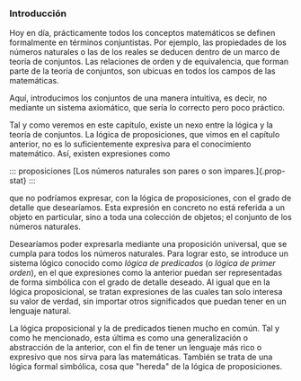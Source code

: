 


### Introducción

Hoy en día, prácticamente todos los conceptos matemáticos se definen
formalmente en términos conjuntistas. Por ejemplo, las propiedades de los
números naturales o las de los reales se deducen dentro de un marco de
teoría de conjuntos. Las relaciones de orden y de equivalencia, que forman
parte de la teoría de conjuntos, son ubicuas en todos los campos de las
matemáticas.

Aquí, introducimos los conjuntos de una manera intuitiva, es decir, no
mediante un sistema axiomático, que sería lo correcto pero poco práctico.

Tal y como veremos en este capítulo, existe un nexo entre la lógica y la
teoría de conjuntos. La lógica de proposiciones, que vimos en el capítulo
anterior, no es lo suficientemente expresiva para el conocimiento
matemático. Así, existen expresiones como

::: proposiciones
[Los números naturales son pares o son impares.]{.prop-stat}
:::

que no podríamos expresar, con la lógica de proposiciones, con el grado de
detalle que desearíamos. Esta expresión en concreto no está referida a un
objeto en particular, sino a toda una colección de objetos; el conjunto de
los números naturales.

Desearíamos poder expresarla mediante una proposición universal, que se
cumpla para todos los números naturales. Para lograr esto, se introduce un
sistema lógico conocido como _lógica de predicados_ (o _lógica de primer
orden_), en el que expresiones como la anterior puedan ser representadas de
forma simbólica con el grado de detalle deseado. Al igual que en la lógica
proposicional, se tratan expresiones de las cuales tan solo interesa su
valor de verdad, sin importar otros significados que puedan tener en un
lenguaje natural.

La lógica proposicional y la de predicados tienen mucho en común. Tal y como
he mencionado, esta última es como una generalización o abstracción de la
anterior, con el fin de tener un lenguaje más rico o expresivo que nos sirva
para las matemáticas. También se trata de una lógica formal simbólica, cosa
que "hereda" de la lógica de proposiciones.



